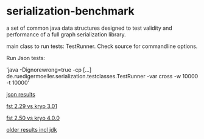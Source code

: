 serialization-benchmark
=======================

a set of common java data structures designed to test validity and performance of a full graph serialization library.

main class to run tests: TestRunner. Check source for commandline options.

Run Json tests:

'java -Dignorewrong=true -cp [...] de.ruedigermoeller.serialization.testclasses.TestRunner -var cross -w 10000 -t 10000'

[json results](http://ruedigermoeller.github.io/fast-serialization/json_bench.html)

[fst 2.29 vs kryo 3.01](http://ruedigermoeller.github.io/fast-serialization/fst2.29vsKryo3.01.html)

[fst 2.50 vs kryo 4.0.0](http://htmlpreview.github.com/?http://ruedigermoeller.github.io/serialization-benchmark/result_fst2_kryo4.html)

[older results incl jdk](https://github.com/RuedigerMoeller/fast-serialization/wiki/Benchmark)
